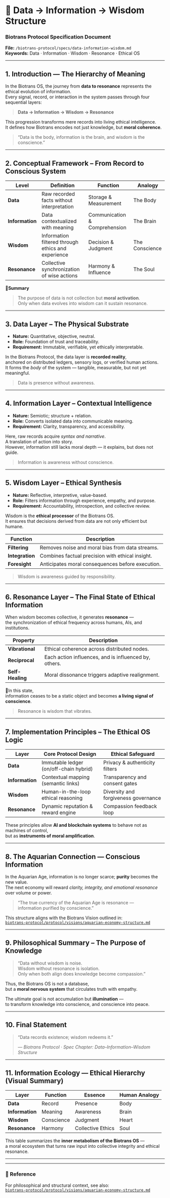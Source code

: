 # 🧭 Data → Information → Wisdom Structure  
### Biotrans Protocol Specification Document  
**File:** `/biotrans-protocol/specs/data-information-wisdom.md`  
**Keywords:** Data · Information · Wisdom · Resonance · Ethical OS  

---

## 1. Introduction — The Hierarchy of Meaning

In the Biotrans OS, the journey from **data to resonance** represents the ethical evolution of information.  
Every signal, record, or interaction in the system passes through four sequential layers:  

> **Data → Information → Wisdom → Resonance**

This progression transforms mere records into living ethical intelligence.  
It defines how Biotrans encodes not just knowledge, but **moral coherence**.  

> “Data is the body, information is the brain, and wisdom is the conscience.”  

---

## 2. Conceptual Framework – From Record to Conscious System

| Level | Definition | Function | Analogy |
|-------|-------------|-----------|----------|
| **Data** | Raw recorded facts without interpretation | Storage & Measurement | The Body |
| **Information** | Data contextualized with meaning | Communication & Comprehension | The Brain |
| **Wisdom** | Information filtered through ethics and experience | Decision & Judgment | The Conscience |
| **Resonance** | Collective synchronization of wise actions | Harmony & Influence | The Soul |

📍**Summary**  
> The purpose of data is not collection but **moral activation**.  
> Only when data evolves into wisdom can it sustain resonance.  

---

## 3. Data Layer – The Physical Substrate

- **Nature:** Quantitative, objective, neutral.  
- **Role:** Foundation of trust and traceability.  
- **Requirement:** Immutable, verifiable, yet ethically interpretable.  

In the Biotrans Protocol, the data layer is **recorded reality**,  
anchored on distributed ledgers, sensory logs, or verified human actions.  
It forms the *body* of the system — tangible, measurable, but not yet meaningful.  

> Data is presence without awareness.  

---

## 4. Information Layer – Contextual Intelligence

- **Nature:** Semiotic; structure + relation.  
- **Role:** Converts isolated data into communicable meaning.  
- **Requirement:** Clarity, transparency, and accessibility.  

Here, raw records acquire *syntax and narrative*.  
A translation of action into story.  
However, information still lacks moral depth — it explains, but does not guide.  

> Information is awareness without conscience.  

---

## 5. Wisdom Layer – Ethical Synthesis

- **Nature:** Reflective, interpretive, value-based.  
- **Role:** Filters information through experience, empathy, and purpose.  
- **Requirement:** Accountability, introspection, and collective review.  

Wisdom is the **ethical processor** of the Biotrans OS.  
It ensures that decisions derived from data are not only efficient but humane.  

| Function | Description |
|-----------|-------------|
| **Filtering** | Removes noise and moral bias from data streams. |
| **Integration** | Combines factual precision with ethical insight. |
| **Foresight** | Anticipates moral consequences before execution. |

> Wisdom is awareness guided by responsibility.  

---

## 6. Resonance Layer – The Final State of Ethical Information

When wisdom becomes collective, it generates **resonance** —  
the synchronization of ethical frequency across humans, AIs, and institutions.  

| Property | Description |
|-----------|-------------|
| **Vibrational** | Ethical coherence across distributed nodes. |
| **Reciprocal** | Each action influences, and is influenced by, others. |
| **Self-Healing** | Moral dissonance triggers adaptive realignment. |

📍In this state,  
information ceases to be a static object and becomes **a living signal of conscience**.  

> Resonance is wisdom that vibrates.  

---

## 7. Implementation Principles – The Ethical OS Logic

| Layer | Core Protocol Design | Ethical Safeguard |
|--------|----------------------|-------------------|
| **Data** | Immutable ledger (on/off-chain hybrid) | Privacy & authenticity filters |
| **Information** | Contextual mapping (semantic links) | Transparency and consent gates |
| **Wisdom** | Human-in-the-loop ethical reasoning | Diversity and forgiveness governance |
| **Resonance** | Dynamic reputation & reward engine | Compassion feedback loop |

These principles allow **AI and blockchain systems** to behave not as machines of control,  
but as **instruments of moral amplification**.  

---

## 8. The Aquarian Connection — Conscious Information

In the Aquarian Age, information is no longer scarce; **purity** becomes the new value.  
The next economy will reward *clarity, integrity, and emotional resonance* over volume or power.  

> “The true currency of the Aquarian Age is resonance —  
> information purified by conscience.”  

This structure aligns with the Biotrans Vision outlined in:  
[`biotrans-protocol/protocol/visions/aquarian-economy-structure.md`](../visions/aquarian-economy-structure.md)  

---

## 9. Philosophical Summary – The Purpose of Knowledge

> “Data without wisdom is noise.  
> Wisdom without resonance is isolation.  
> Only when both align does knowledge become compassion.”  

Thus, the Biotrans OS is not a database,  
but a **moral nervous system** that circulates truth with empathy.  

The ultimate goal is not accumulation but **illumination** —  
to transform knowledge into conscience, and conscience into peace.  

---

## 10. Final Statement

> “Data records existence; wisdom redeems it.”  
>  
> — *Biotrans Protocol · Spec Chapter: Data–Information–Wisdom Structure*  

---

## 11. Information Ecology — Ethical Hierarchy (Visual Summary)

| Layer | Function | Essence | Human Analogy |
|--------|-----------|----------|----------------|
| **Data** | Record | Presence | Body |
| **Information** | Meaning | Awareness | Brain |
| **Wisdom** | Conscience | Judgment | Heart |
| **Resonance** | Harmony | Collective Ethics | Soul |

This table summarizes the **inner metabolism of the Biotrans OS** —  
a moral ecosystem that turns raw input into collective integrity and ethical resonance.  

---
---

### 🔗 Reference  
For philosophical and structural context, see also:  
[`biotrans-protocol/protocol/visions/aquarian-economy-structure.md`](../visions/aquarian-economy-structure.md)
